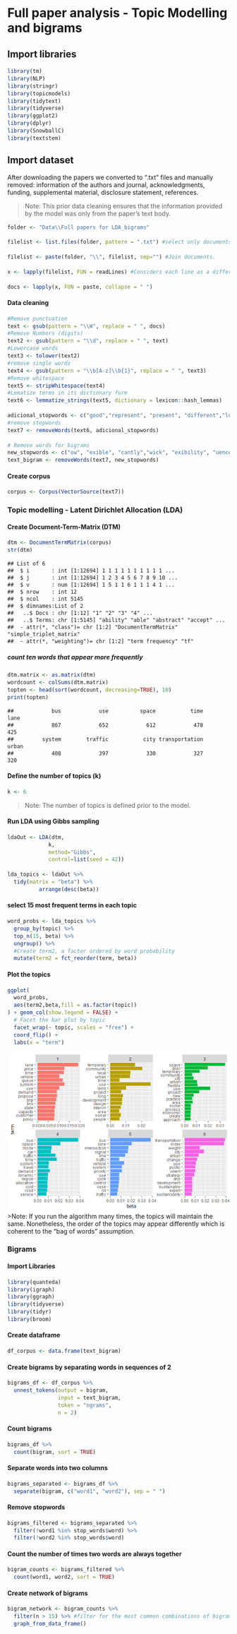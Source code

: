 Full paper analysis - Topic Modelling and bigrams
================

## Import libraries

``` r
library(tm)
library(NLP)
library(stringr)
library(topicmodels)
library(tidytext)
library(tidyverse)
library(ggplot2)
library(dplyr)
library(SnowballC)
library(textstem)
```

## Import dataset

After downloading the papers we converted to “.txt” files and manually
removed: information of the authors and journal, acknowledgments,
funding, supplemental material, disclosure statement, references.

> Note: This prior data cleaning ensures that the information provided
> by the model was only from the paper’s text body.

``` r
folder <- "Data\\Full papers for LDA_bigrams"

filelist <- list.files(folder, pattern = ".txt") #select only documents ".txt"

filelist <- paste(folder, "\\", filelist, sep="") #Join documents.  

x <- lapply(filelist, FUN = readLines) #Considers each line as a different element (document). 

docs <- lapply(x, FUN = paste, collapse = " ")
```

#### Data cleaning

``` r
#Remove punctuation
text <- gsub(pattern = "\\W", replace = " ", docs)
#Remove Numbers (digits)
text2 <- gsub(pattern = "\\d", replace = " ", text)
#Lowercase words
text3 <- tolower(text2)
#remove single words 
text4 <- gsub(pattern = "\\b[A-z]\\b{1}", replace = " ", text3) 
#Remove whitespace
text5 <- stripWhitespace(text4)
#Lematize terms in its dictionary form
text6 <- lemmatize_strings(text5, dictionary = lexicon::hash_lemmas)

adicional_stopwords <- c("good","represent", "present", "different","london", "may","datum","taipei", "numb", "much", "one", "two", "can", "fig", "will", "arm", "along", "xpj", "figure", "thus","aviv", "tel", "dsc","dscs","traf","also","study", stopwords("en"))
#remove stopwords
text7 <- removeWords(text6, adicional_stopwords)

# Remove words for bigrams
new_stopwords <- c("ow", "exible", "cantly","wick", "exibility", "uence", "uences", "ned")
text_bigram <- removeWords(text7, new_stopwords)
```

#### Create corpus

``` r
corpus <- Corpus(VectorSource(text7))
```

### Topic modelling - Latent Dirichlet Allocation (LDA)

#### Create Document-Term-Matrix (DTM)

``` r
dtm <- DocumentTermMatrix(corpus) 
str(dtm)
```

    ## List of 6
    ##  $ i       : int [1:12694] 1 1 1 1 1 1 1 1 1 1 ...
    ##  $ j       : int [1:12694] 1 2 3 4 5 6 7 8 9 10 ...
    ##  $ v       : num [1:12694] 1 5 1 1 6 1 1 1 4 1 ...
    ##  $ nrow    : int 12
    ##  $ ncol    : int 5145
    ##  $ dimnames:List of 2
    ##   ..$ Docs : chr [1:12] "1" "2" "3" "4" ...
    ##   ..$ Terms: chr [1:5145] "ability" "able" "abstract" "accept" ...
    ##  - attr(*, "class")= chr [1:2] "DocumentTermMatrix" "simple_triplet_matrix"
    ##  - attr(*, "weighting")= chr [1:2] "term frequency" "tf"

##### count ten words that appear more frequently

``` r
dtm.matrix <- as.matrix(dtm)
wordcount <- colSums(dtm.matrix)
topten <- head(sort(wordcount, decreasing=TRUE), 10)
print(topten)
```

    ##            bus            use          space           time           lane 
    ##            867            652            612            478            425 
    ##         system        traffic           city transportation          urban 
    ##            408            397            330            327            320

#### Define the number of topics (k)

``` r
k <- 6
```

> Note: The number of topics is defined prior to the model.

#### Run LDA using Gibbs sampling

``` r
ldaOut <- LDA(dtm,
             k, 
             method="Gibbs", 
             control=list(seed = 42)) 

lda_topics <- ldaOut %>%
  tidy(matrix = "beta") %>%
          arrange(desc(beta))
```

#### select 15 most frequent terms in each topic

``` r
word_probs <- lda_topics %>%
  group_by(topic) %>%
  top_n(15, beta) %>%
  ungroup() %>%
  #Create term2, a factor ordered by word probability
  mutate(term2 = fct_reorder(term, beta))
```

#### Plot the topics

``` r
ggplot(
  word_probs,
  aes(term2,beta,fill = as.factor(topic))
) + geom_col(show.legend = FALSE) +
  # Facet the bar plot by topic
  facet_wrap(~ topic, scales = "free") +
  coord_flip() +
  labs(x = "term")
```

![](LDA_Bigrams_Full_Papers_files/figure-gfm/unnamed-chunk-10-1.png)<!-- -->
\>Note: If you run the algorithm many times, the topics will maintain
the same. Nonetheless, the order of the topics may appear differently
which is coherent to the “bag of words” assumption.

### Bigrams

#### Import Libraries

``` r
library(quanteda)
library(igraph)
library(ggraph)
library(tidyverse)
library(tidyr)
library(broom)
```

#### Create dataframe

``` r
df_corpus <- data.frame(text_bigram)
```

#### Create bigrams by separating words in sequences of 2

``` r
bigrams_df <- df_corpus %>%
  unnest_tokens(output = bigram,
                input = text_bigram,
                token = "ngrams",
                n = 2)
```

#### Count bigrams

``` r
bigrams_df %>%
  count(bigram, sort = TRUE)
```

#### Separate words into two columns

``` r
bigrams_separated <- bigrams_df %>%
  separate(bigram, c("word1", "word2"), sep = " ")
```

#### Remove stopwords

``` r
bigrams_filtered <- bigrams_separated %>%
  filter(!word1 %in% stop_words$word) %>%
  filter(!word2 %in% stop_words$word)
```

#### Count the number of times two words are always together

``` r
bigram_counts <- bigrams_filtered %>%
  count(word1, word2, sort = TRUE)
```

#### Create network of bigrams

``` r
bigram_network <- bigram_counts %>%
  filter(n > 15) %>% #filter for the most common combinations of bigrams that appear at least 15 times.
  graph_from_data_frame()
```
